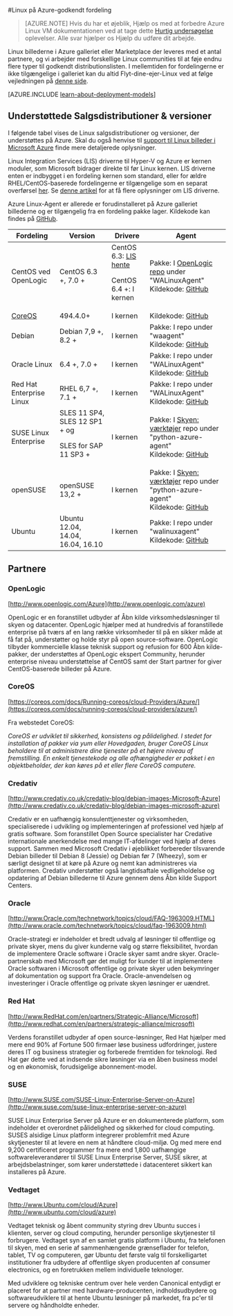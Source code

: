 <properties
    pageTitle="Godkendt fordeling af Linux | Microsoft Azure"
    description="Få mere at vide om Linux på Azure-godkendt salgsdistributioner, herunder retningslinjer for Ubuntu, OpenLogic, Oracle og SUSE."
    services="virtual-machines-linux"
    documentationCenter=""
    authors="szarkos"
    manager="timlt"
    editor="tysonn"
    tags="azure-service-management,azure-resource-manager"
    />

<tags
    ms.service="virtual-machines-linux"
    ms.workload="infrastructure-services"
    ms.tgt_pltfrm="vm-linux"
    ms.devlang="na"
    ms.topic="article"
    ms.date="10/17/2016"
    ms.author="szark"/>



#<a name="linux-on-azure-endorsed-distributions"></a>Linux på Azure-godkendt fordeling

> [AZURE.NOTE] Hvis du har et øjeblik, Hjælp os med at forbedre Azure Linux VM dokumentationen ved at tage dette [Hurtig undersøgelse](https://aka.ms/linuxdocsurvey) oplevelser. Alle svar hjælper os Hjælp du udføre dit arbejde.

Linux billederne i Azure galleriet eller Marketplace der leveres med et antal partnere, og vi arbejder med forskellige Linux communities til at føje endnu flere typer til godkendt distributionslisten. I mellemtiden for fordelingerne er ikke tilgængelige i galleriet kan du altid Flyt-dine-ejer-Linux ved at følge vejledningen på [denne side](virtual-machines-linux-classic-create-upload-vhd.md).

[AZURE.INCLUDE [learn-about-deployment-models](../../includes/learn-about-deployment-models-both-include.md)]


## <a name="supported-distributions--versions"></a>Understøttede Salgsdistributioner & versioner ##

I følgende tabel vises de Linux salgsdistributioner og versioner, der understøttes på Azure. Skal du også henvise til [support til Linux billeder i Microsoft Azure](https://support.microsoft.com/en-us/kb/2941892) finde mere detaljerede oplysninger.

Linux Integration Services (LIS) driverne til Hyper-V og Azure er kernen moduler, som Microsoft bidrager direkte til før Linux kernen.  LIS driverne enten er indbygget i en fordeling kernen som standard, eller for ældre RHEL/CentOS-baserede fordelingerne er tilgængelige som en separat overførsel [her](http://go.microsoft.com/fwlink/?LinkID=403033&clcid=0x409).  Se [denne artikel](virtual-machines-linux-create-upload-generic.md#linux-kernel-requirements) for at få flere oplysninger om LIS driverne.

Azure Linux-Agent er allerede er forudinstalleret på Azure galleriet billederne og er tilgængelig fra en fordeling pakke lager.  Kildekode kan findes på [GitHub](https://github.com/azure/walinuxagent).

Fordeling|Version|Drivere|Agent
---|---|---|---
CentOS ved OpenLogic | CentOS 6.3 +, 7.0 + | CentOS 6.3: [LIS hente](http://go.microsoft.com/fwlink/?LinkID=403033&clcid=0x409)<p>CentOS 6.4 +: I kernen | Pakke: I [OpenLogic repo](http://olcentgbl.trafficmanager.net/openlogic/6/openlogic/x86_64/RPMS/) under "WALinuxAgent" <br/>Kildekode: [GitHub](https://github.com/Azure/WALinuxAgent)
[CoreOS](https://coreos.com/docs/running-coreos/cloud-providers/azure/) | 494.4.0+ | I kernen | Kildekode: [GitHub](https://github.com/coreos/coreos-overlay/tree/master/app-emulation/wa-linux-agent)
Debian | Debian 7,9 +, 8.2 + | I kernen | Pakke: I repo under "waagent" <br/>Kildekode: [GitHub](https://github.com/Azure/WALinuxAgent)
Oracle Linux | 6.4 +, 7.0 + | I kernen | Pakke: I repo under "WALinuxAgent" <br/>Kildekode: [GitHub](http://go.microsoft.com/fwlink/p/?LinkID=250998)
Red Hat Enterprise Linux | RHEL 6,7 +, 7.1 + | I kernen|Pakke: I repo under "WALinuxAgent" <br/>Kildekode: [GitHub](https://github.com/Azure/WALinuxAgent)
SUSE Linux Enterprise | SLES 11 SP4, SLES 12 SP1 + og <p> SLES for SAP 11 SP3 + | I kernen | Pakke: I [Skyen: værktøjer](https://build.opensuse.org/project/show/Cloud:Tools) repo under "python-azure-agent" <br/>Kildekode: [GitHub](http://go.microsoft.com/fwlink/p/?LinkID=250998)
openSUSE | openSUSE 13,2 + | I kernen | Pakke: I [Skyen: værktøjer](https://build.opensuse.org/project/show/Cloud:Tools) repo under "python-azure-agent" <br/>Kildekode: [GitHub](https://github.com/Azure/WALinuxAgent)
Ubuntu|Ubuntu 12.04, 14.04, 16.04, 16.10 | I kernen | Pakke: I repo under "walinuxagent" <br/>Kildekode: [GitHub](https://github.com/Azure/WALinuxAgent)


## <a name="partners"></a>Partnere

### <a name="openlogic"></a>OpenLogic
[http://www.openlogic.com/Azure](http://www.openlogic.com/azure)

OpenLogic er en foranstillet udbyder af Åbn kilde virksomhedsløsninger til skyen og datacenter. OpenLogic hjælper med at hundredvis af foranstillede enterprise på tværs af en lang række virksomheder til på en sikker måde at få fat på, understøtter og holde styr på open source-software. OpenLogic tilbyder kommercielle klasse teknisk support og refusion for 600 Åbn kilde-pakker, der understøttes af OpenLogic ekspert Community, herunder enterprise niveau understøttelse af CentOS samt der Start partner for giver CentOS-baserede billeder på Azure.

### <a name="coreos"></a>CoreOS
[https://coreos.com/docs/Running-coreos/cloud-Providers/Azure/](https://coreos.com/docs/running-coreos/cloud-providers/azure/)

Fra webstedet CoreOS:

*CoreOS er udviklet til sikkerhed, konsistens og pålidelighed. I stedet for installation af pakker via yum eller Hovedgaden, bruger CoreOS Linux beholdere til at administrere dine tjenester på et højere niveau af fremstilling. En enkelt tjenestekode og alle afhængigheder er pakket i en objektbeholder, der kan køres på et eller flere CoreOS computere.*


### <a name="credativ"></a>Credativ
[http://www.credativ.co.uk/credativ-blog/debian-images-Microsoft-Azure](http://www.credativ.co.uk/credativ-blog/debian-images-microsoft-azure)

Credativ er en uafhængig konsulenttjenester og virksomheden, specialiserede i udvikling og implementeringen af professionel ved hjælp af gratis software. Som foranstillet Open Source specialister har Credative internationale anerkendelse med mange IT-afdelinger ved hjælp af deres support. Sammen med Microsoft Credativ i øjeblikket forbereder tilsvarende Debian billeder til Debian 8 (Jessie) og Debian før 7 (Wheezy), som er særligt designet til at køre på Azure og nemt kan administreres via platformen. Credativ understøtter også langtidsaftale vedligeholdelse og opdatering af Debian billederne til Azure gennem dens Åbn kilde Support Centers.

### <a name="oracle"></a>Oracle
[http://www.Oracle.com/technetwork/topics/cloud/FAQ-1963009.HTML](http://www.oracle.com/technetwork/topics/cloud/faq-1963009.html)

Oracle-strategi er indeholder et bredt udvalg af løsninger til offentlige og private skyer, mens du giver kunderne valg og større fleksibilitet, hvordan de implementere Oracle software i Oracle skyer samt andre skyer.  Oracle-partnerskab med Microsoft gør det muligt for kunder til at implementere Oracle softwaren i Microsoft offentlige og private skyer uden bekymringer af dokumentation og support fra Oracle.  Oracle-anvendelsen og investeringer i Oracle offentlige og private skyen løsninger er uændret.

### <a name="red-hat"></a>Red Hat
[http://www.RedHat.com/en/partners/Strategic-Alliance/Microsoft](http://www.redhat.com/en/partners/strategic-alliance/microsoft)

Verdens foranstillet udbyder af open source-løsninger, Red Hat hjælper med mere end 90% af Fortune 500 firmaer løse business udfordringer, justere deres IT og business strategier og forberede fremtiden for teknologi. Red Hat gør dette ved at indsende sikre løsninger via en åben business model og en økonomisk, forudsigelige abonnement-model.

### <a name="suse"></a>SUSE
[http://www.SUSE.com/SUSE-Linux-Enterprise-Server-on-Azure](http://www.suse.com/suse-linux-enterprise-server-on-azure)

SUSE Linux Enterprise Server på Azure er en dokumenterede platform, som indeholder et overordnet pålidelighed og sikkerhed for cloud computing. SUSES alsidige Linux platform integrerer problemfrit med Azure skytjenester til at levere en nem at håndtere cloud-miljø. Og med mere end 9,200 certificeret programmer fra mere end 1,800 uafhængige softwareleverandører til SUSE Linux Enterprise Server, SUSE sikrer, at arbejdsbelastninger, som kører understøttede i datacenteret sikkert kan installeres på Azure.

### <a name="canonical"></a>Vedtaget
[http://www.Ubuntu.com/cloud/Azure](http://www.ubuntu.com/cloud/azure)

Vedtaget teknisk og åbent community styring drev Ubuntu succes i klienten, server og cloud computing, herunder personlige skytjenester til forbrugere. Vedtaget syn af en samlet gratis platform i Ubuntu, fra telefonen til skyen, med en serie af sammenhængende grænseflader for telefon, tablet, TV og computeren, gør Ubuntu det første valg til forskelligartet institutioner fra udbydere af offentlige skyen producenten af consumer electronics, og en foretrukken mellem individuelle teknologer.

Med udviklere og tekniske centrum over hele verden Canonical entydigt er placeret for at partner med hardware-producenten, indholdsudbydere og softwareudviklere til at hente Ubuntu løsninger på markedet, fra pc'er til servere og håndholdte enheder.

